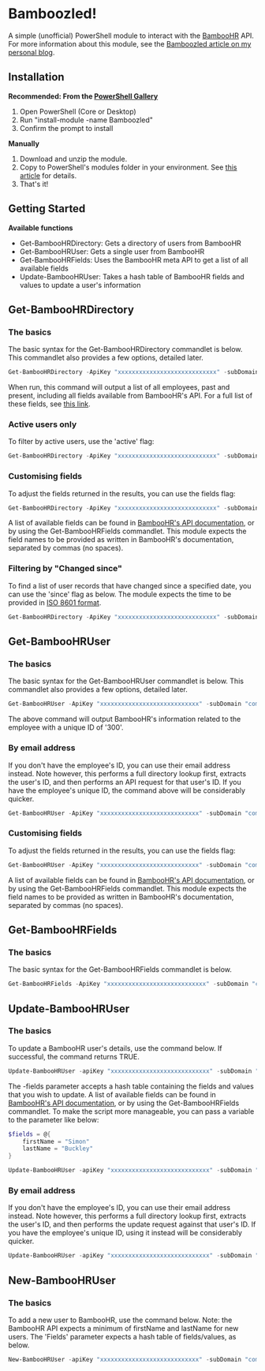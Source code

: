# Bamboozled!

A simple (unofficial) PowerShell module to interact with the [BambooHR](https://www.bamboohr.com/) API. For more information about this module, see the [Bamboozled article on my personal blog](https://smnbkly.co/blog/bamboozled-powershell-and-the-bamboohr-api).

## Installation

**Recommended: From the [PowerShell Gallery](https://www.powershellgallery.com/packages/Bamboozled/)**
1. Open PowerShell (Core or Desktop)
2. Run "install-module -name Bamboozled"
3. Confirm the prompt to install

**Manually**
1. Download and unzip the module.
2. Copy to PowerShell's modules folder in your environment. See [this article](https://docs.microsoft.com/en-us/powershell/developer/module/installing-a-powershell-module) for details.
3. That's it!

## Getting Started

**Available functions**

- Get-BambooHRDirectory: Gets a directory of users from BambooHR
- Get-BambooHRUser: Gets a single user from BambooHR
- Get-BambooHRFields: Uses the BambooHR meta API to get a list of all available fields
- Update-BambooHRUser: Takes a hash table of BambooHR fields and values to update a user's information

## Get-BambooHRDirectory

### The basics

The basic syntax for the Get-BambooHRDirectory commandlet is below. This commandlet also provides a few options, detailed later.

```powershell
Get-BambooHRDirectory -ApiKey "xxxxxxxxxxxxxxxxxxxxxxxxxxxx" -subDomain "companyname"
```

When run, this command will output a list of all employees, past and present, including all fields available from BambooHR's API. For a full list of these fields, see [this link](https://www.bamboohr.com/api/documentation/employees.php#listFields).

### Active users only

To filter by active users, use the 'active' flag:

```powershell
Get-BambooHRDirectory -ApiKey "xxxxxxxxxxxxxxxxxxxxxxxxxxxx" -subDomain "companyname" -active
```

### Customising fields

To adjust the fields returned in the results, you can use the fields flag:

```powershell
Get-BambooHRDirectory -ApiKey "xxxxxxxxxxxxxxxxxxxxxxxxxxxx" -subDomain "companyname" -fields "firstName,lastName,workEmail,supervisorEid"
```

A list of available fields can be found in [BambooHR's API documentation](https://www.bamboohr.com/api/documentation/employees.php), or by using the Get-BambooHRFields commandlet. This module expects the field names to be provided as written in BambooHR's documentation, separated by commas (no spaces).

### Filtering by "Changed since"

To find a list of user records that have changed since a specified date, you can use the 'since' flag as below. The module expects the time to be provided in [ISO 8601 format](https://www.iso.org/iso-8601-date-and-time-format.html).

```powershell
Get-BambooHRDirectory -ApiKey "xxxxxxxxxxxxxxxxxxxxxxxxxxxx" -subDomain "companyname" -since "2018-10-22T15:00:00Z"
```

## Get-BambooHRUser

### The basics

The basic syntax for the Get-BambooHRUser commandlet is below. This commandlet also provides a few options, detailed later.

```powershell
Get-BambooHRUser -ApiKey "xxxxxxxxxxxxxxxxxxxxxxxxxxxx" -subDomain "companyname" -id 300
```

The above command will output BambooHR's information related to the employee with a unique ID of '300'.

### By email address

If you don't have the employee's ID, you can use their email address instead. Note however, this performs a full directory lookup first, extracts the user's ID, and then performs an API request for that user's ID. If you have the employee's unique ID, the command above will be considerably quicker.

```powershell
Get-BambooHRUser -ApiKey "xxxxxxxxxxxxxxxxxxxxxxxxxxxx" -subDomain "companyname" -emailAddress "test@example.com"
```

### Customising fields

To adjust the fields returned in the results, you can use the fields flag:

```powershell
Get-BambooHRUser -ApiKey "xxxxxxxxxxxxxxxxxxxxxxxxxxxx" -subDomain "companyname" -id 300 -fields "firstName,lastName,workEmail,supervisorEid"
```

A list of available fields can be found in [BambooHR's API documentation](https://www.bamboohr.com/api/documentation/employees.php), or by using the Get-BambooHRFields commandlet. This module expects the field names to be provided as written in BambooHR's documentation, separated by commas (no spaces).

## Get-BambooHRFields

### The basics

The basic syntax for the Get-BambooHRFields commandlet is below.

```powershell
Get-BambooHRFields -ApiKey "xxxxxxxxxxxxxxxxxxxxxxxxxxxx" -subDomain "companyname"
```

## Update-BambooHRUser

### The basics

To update a BambooHR user's details, use the command below. If successful, the command returns TRUE.

```powershell
Update-BambooHRUser -apiKey "xxxxxxxxxxxxxxxxxxxxxxxxxxxx" -subDomain "companyname" -id 300 -fields @{firstName="Simon";lastName="Buckley"}
```

The -fields parameter accepts a hash table containing the fields and values that you wish to update. A list of available fields can be found in [BambooHR's API documentation](https://www.bamboohr.com/api/documentation/employees.php), or by using the Get-BambooHRFields commandlet. To make the script more manageable, you can pass a variable to the parameter like below:

```powershell
$fields = @{
    firstName = "Simon"
    lastName = "Buckley"
}

Update-BambooHRUser -apiKey "xxxxxxxxxxxxxxxxxxxxxxxxxxxx" -subDomain "companyname" -id 300 -fields $fields
```

### By email address

If you don't have the employee's ID, you can use their email address instead. Note however, this performs a full directory lookup first, extracts the user's ID, and then performs the update request against that user's ID. If you have the employee's unique ID, using it instead will be considerably quicker.

```powershell
Update-BambooHRUser -apiKey "xxxxxxxxxxxxxxxxxxxxxxxxxxxx" -subDomain "companyname" -emailAddress "test@example.com" -fields $fields
```

## New-BambooHRUser

### The basics

To add a new user to BambooHR, use the command below. Note: the BambooHR API expects a minimum of firstName and lastName for new users. The 'Fields' parameter expects a hash table of fields/values, as below.

```powershell
New-BambooHRUser -apiKey "xxxxxxxxxxxxxxxxxxxxxxxxxxxx" -subDomain "companyname" -fields @{firstName="Simon";lastName="Buckley"}
```